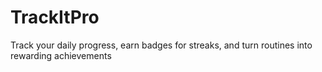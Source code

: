 # TrackItPro
 Track your daily progress, earn badges for streaks, and turn routines into rewarding achievements
